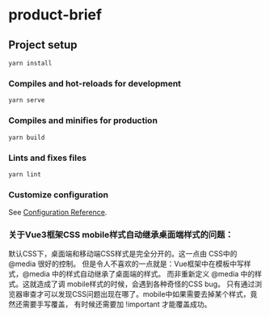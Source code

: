 # product-brief

## Project setup
```
yarn install
```

### Compiles and hot-reloads for development
```
yarn serve
```

### Compiles and minifies for production
```
yarn build
```

### Lints and fixes files
```
yarn lint
```

### Customize configuration
See [Configuration Reference](https://cli.vuejs.org/config/).

### 关于Vue3框架CSS mobile样式自动继承桌面端样式的问题：
默认CSS下，桌面端和移动端CSS样式是完全分开的。这一点由 CSS中的 @media 很好的控制。
但是令人不喜欢的一点就是：Vue框架中在模板中写样式，@media 中的样式自动继承了桌面端的样式。
而非重新定义 @media 中的样式。这就造成了调 mobile样式的时候，会遇到各种奇怪的CSS bug。
只有通过浏览器审查才可以发现CSS问题出现在哪了。mobile中如果需要去掉某个样式，竟然还需要手写覆盖，
有时候还需要加 !important 才能覆盖成功。